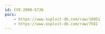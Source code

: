 ```yaml
---
id: CVE-2008-5736
pocs:
    - https://www.exploit-db.com/raw/16951
    - https://www.exploit-db.com/raw/7581
---
```

